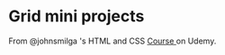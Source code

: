 # Grid mini projects

From @johnsmilga 's HTML and CSS [Course ](https://www.udemy.com/course/in-depth-html-css-course-build-responsive-websites/) on Udemy.
